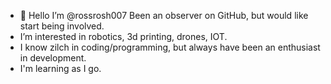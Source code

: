 - 👋 Hello I’m @rossrosh007
Been an observer on GitHub, but would like start being involved.
- I’m interested in robotics, 3d printing, drones, IOT.
- I know zilch in coding/programming, but always have been an enthusiast in development.
- I'm learning as I go. 
